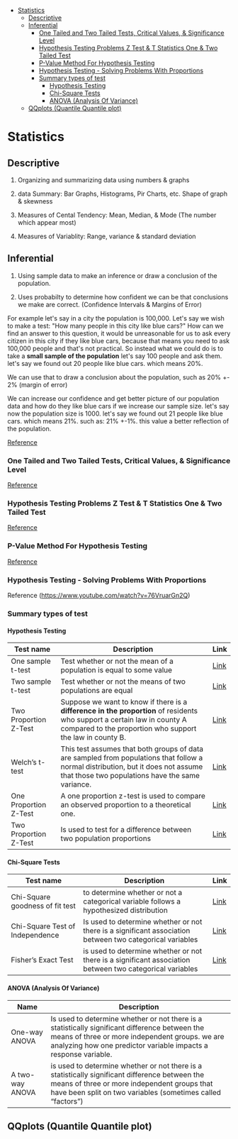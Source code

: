 <!--ts-->
   * [Statistics](#statistics)
      * [Descriptive](#descriptive)
      * [Inferential](#inferential)
         * [One Tailed and Two Tailed Tests, Critical Values, &amp; Significance Level](#one-tailed-and-two-tailed-tests-critical-values--significance-level)
         * [Hypothesis Testing Problems Z Test &amp; T Statistics One &amp; Two Tailed Test](#hypothesis-testing-problems-z-test--t-statistics-one--two-tailed-test)
         * [P-Value Method For Hypothesis Testing](#p-value-method-for-hypothesis-testing)
         * [Hypothesis Testing - Solving Problems With Proportions](#hypothesis-testing---solving-problems-with-proportions)
         * [Summary types of test](#summary-types-of-test)
            * [Hypothesis Testing](#hypothesis-testing)
            * [Chi-Square Tests](#chi-square-tests)
            * [ANOVA (Analysis Of Variance)](#anova-analysis-of-variance)
      * [QQplots (Quantile Quantile plot)](#qqplots-quantile-quantile-plot)

<!-- Added by: gil_diy, at: Thu 10 Mar 2022 10:14:37 IST -->

<!--te-->

# Statistics

## Descriptive

1. Organizing and summarizing data using numbers & graphs

2. data Summary:
Bar Graphs, Histograms, Pir Charts, etc.
Shape of graph & skewness

3. Measures of Cental Tendency:
Mean, Median, & Mode (The number which appear most)

4. Measures of Variablity:
Range, variance & standard deviation


## Inferential

1. Using sample data to make an inference or draw a conclusion of the population.


2. Uses probabilty to determine how confident we can be that conclusions we make are correct.
(Confidence Intervals & Margins of Error)

For example let's say in a city the population is 100,000. Let's say we wish to make a test:
"How many people in this city like blue cars?"
How can we find an answer to this question, 
it would be unreasonable for us to ask every citizen in this city if they like blue cars, because that means you need to ask 100,000 people and that's not practical.
So instead what we could do is to take a **small sample of the population** let's say 100 people
and ask them. let's say we found out 20 people like blue cars. which means 20%.

We can use that to draw a conclusion about the population, such as 20% +- 2% (margin of error)


We can increase our confidence and get better picture of our population data and how do they like blue cars if we increase our sample size.
let's say now the population size is 1000.
let's say we found out 21 people like blue cars. which means 21%. such as: 21% +-1%. this value a better reflection of the population.


[Reference](https://www.youtube.com/watch?v=VHYOuWu9jQI)


### One Tailed and Two Tailed Tests, Critical Values, & Significance Level

[Reference](https://www.youtube.com/watch?v=XHPIEp-3yC0)

### Hypothesis Testing Problems Z Test & T Statistics One & Two Tailed Test 

[Reference](https://www.youtube.com/watch?v=zJ8e_wAWUzE)

### P-Value Method For Hypothesis Testing

[Reference](https://www.youtube.com/watch?v=8Aw45HN5lnA)


### Hypothesis Testing - Solving Problems With Proportions

Reference (https://www.youtube.com/watch?v=76VruarGn2Q)


### Summary types of test

#### Hypothesis Testing

Test name | Description | Link
------------|-----------|---
One sample t-test | Test whether or not the mean of a population is equal to some value | [Link](https://www.statology.org/one-sample-t-test/)
Two sample t-test | Test whether or not the means of two populations are equal | [Link](https://www.statology.org/two-sample-t-test/)
 Two Proportion Z-Test | Suppose we want to know if there is a **difference in the proportion**  of residents who support a certain law in county A compared to the proportion who support the law in county B. | [Link](https://www.statology.org/two-proportion-z-test/ )
 Welch’s t-test | This test assumes that both groups of data are sampled from populations that follow a normal distribution, but it does not assume that those two populations have the same variance. | [Link](https://www.statology.org/welchs-t-test/)
 One Proportion Z-Test |A one proportion z-test is used to compare an observed proportion to a theoretical one. | [Link](https://www.statology.org/one-proportion-z-test/)
 Two Proportion Z-Test | Is used to test for a difference between two population proportions | [Link](https://www.statology.org/two-proportion-z-test/)

#### Chi-Square Tests

Test name | Description | Link
------------|-------|-----
 Chi-Square goodness of fit test | to determine whether or not a categorical variable follows a hypothesized distribution | [Link](https://www.statology.org/chi-square-goodness-of-fit-test/)
 Chi-Square Test of Independence | Is used to determine whether or not there is a significant association between two categorical variables |  [Link](https://www.statology.org/chi-square-test-of-independence/)
 Fisher’s Exact Test | is used to determine whether or not there is a significant association between two categorical variables | [Link](https://www.statology.org/fishers-exact-test/)

#### ANOVA (Analysis Of Variance)

Name | Description
------------|-----
One-way ANOVA | Is used to determine whether or not there is a statistically significant difference between the means of three or more independent groups. we are analyzing how one predictor variable impacts a response variable. | [Link](https://www.statology.org/one-way-anova-r/)
A two-way ANOVA | is used to determine whether or not there is a statistically significant difference between the means of three or more independent groups that have been split on two variables (sometimes called “factors”) | [Link](https://www.statology.org/two-way-anova/)

## QQplots (Quantile Quantile plot)

